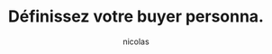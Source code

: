 ---
layout: lessons
title:  "Définissez votre buyer personna."
author: "nicolas"
excerpt: ""
image: "/assets/public/images/lessons/buyer-personna.png"
expertise_url: "/product-manager.html"
---